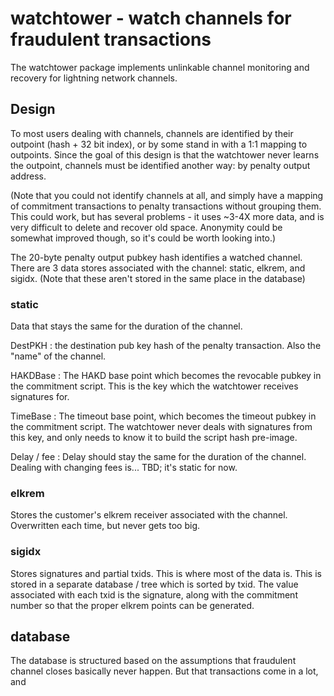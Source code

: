 # watchtower - watch channels for fraudulent transactions

The watchtower package implements unlinkable channel monitoring and recovery for lightning network channels.

## Design

To most users dealing with channels, channels are identified by their outpoint (hash + 32 bit index), or by some stand in with a 1:1 mapping to outpoints.  Since the goal of this design is that the watchtower never learns the outpoint, channels must be identified another way: by penalty output address.

(Note that you could not identify channels at all, and simply have a mapping of commitment transactions to penalty transactions without grouping them.  This could work, but has several problems - it uses ~3-4X more data, and is very difficult to delete and recover old space.  Anonymity could be somewhat improved though, so it's could be worth looking into.)

The 20-byte penalty output pubkey hash identifies a watched channel.  There are 3 data stores associated with the channel: static, elkrem, and sigidx.  (Note that these aren't stored in the same place in the database)

### static

Data that stays the same for the duration of the channel.

DestPKH : the destination pub key hash of the penalty transaction.  Also the "name" of the channel.

HAKDBase : The HAKD base point which becomes the revocable pubkey in the commitment script.  This is the key which the watchtower receives signatures for.

TimeBase : The timeout base point, which becomes the timeout pubkey in the commitment script.  The watchtower never deals with signatures from this key, and only needs to know it to build the script hash pre-image.

Delay / fee : Delay should stay the same for the duration of the channel.  Dealing with changing fees is... TBD; it's static for now.

### elkrem

Stores the customer's elkrem receiver associated with the channel.  Overwritten each time, but never gets too big.

### sigidx

Stores signatures and partial txids.  This is where most of the data is.  This is stored in a separate database / tree which is sorted by txid.  The value associated with each txid is the signature, along with the commitment number so that the proper elkrem points can be generated.

## database

The database is structured based on the assumptions that fraudulent channel closes basically never happen.  But that transactions come in a lot, and
